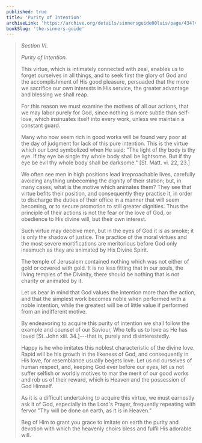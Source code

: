 ```yaml
---
published: true
title: 'Purity of Intention'
archiveLink: 'https://archive.org/details/sinnersguide00luis/page/434?view=theater'
bookSlug: 'the-sinners-guide'
---
```


> *Section VI.*
> 
> *Purity of Intention.*
> 
> This virtue, which is intimately connected with zeal, enables us to forget ourselves in all things, and to seek first the glory of God and the accomplishment of His good pleasure, persuaded that the more we sacrifice our own interests in His service, the greater advantage and blessing we shall reap.
> 
> For this reason we must examine the motives of all our actions, that we may labor purely for God, since nothing is more subtle than self-love, which insinuates itself into every work, unless we maintain a constant guard.
> 
> Many who now seem rich in good works will be found very poor at the day of judgment for lack of this pure intention. This is the virtue which our Lord symbolized when He said: "The light of thy body is thy eye. If thy eye be single thy whole body shall be lightsome. But if thy eye be evil thy whole body shall be darksome." [St. Matt. vi. 22, 23.]
> 
> We often see men in high positions lead irreproachable lives, carefully avoiding anything unbecoming the dignity of their station; but, in many cases, what is the motive which animates them? They see that virtue befits their position, and consequently they practise it, in order to discharge the duties of their office in a manner that will seem becoming, or to secure promotion to still greater dignities. Thus the principle of their actions is not the fear or the love of God, or obedience to His divine will, but their own interest.
> 
> Such virtue may deceive men, but in the eyes of God it is as smoke; it is only the shadow of justice. The practice of the moral virtues and the most severe mortifications are meritorious before God only inasmuch as they are animated by His Divine Spirit.
> 
> The temple of Jerusalem contained nothing which was not either of gold or covered with gold. It is no less fitting that in our souls, the living temples of the Divinity, there should be nothing that is not charity or animated by it.
> 
> Let us bear in mind that God values the intention more than the action, and that the simplest work becomes noble when performed with a noble intention, while the greatest will be of little value if performed from an indifferent motive.
> 
> By endeavoring to acquire this purity of intention we shall follow the example and counsel of our Saviour, Who tells us to love as He has loved [St. John xiii. 34.]---that is, purely and disinterestedly.
> 
> Happy is he who imitates this noblest characteristic of the divine love. Rapid will be his growth in the likeness of God, and consequently in His love, for resemblance usually begets love. Let us rid ourselves of human respect, and, keeping God ever before our eyes, let us not suffer selfish or worldly motives to mar the merit of our good works and rob us of their reward, which is Heaven and the possession of God Himself.
> 
> As it is a difficult undertaking to acquire this virtue, we must earnestly ask it of God, especially in the Lord's Prayer, frequently repeating with fervor "Thy will be done on earth, as it is in Heaven."
> 
> Beg of Him to grant you grace to imitate on earth the purity and devotion with which the heavenly choirs bless and fulfil His adorable will.

